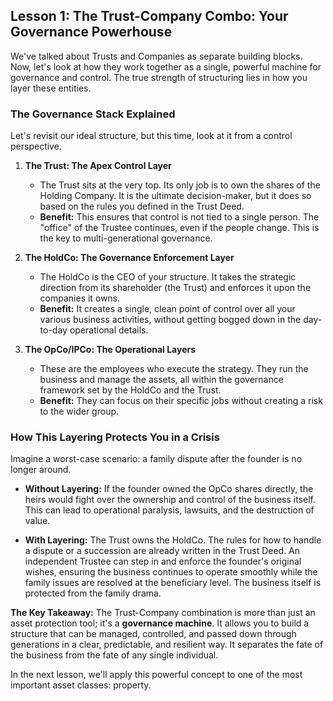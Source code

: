 ## Lesson 1: The Trust-Company Combo: Your Governance Powerhouse

We've talked about Trusts and Companies as separate building blocks. Now, let's look at how they work together as a single, powerful machine for governance and control. The true strength of structuring lies in how you layer these entities.

### The Governance Stack Explained

Let's revisit our ideal structure, but this time, look at it from a control perspective.

1.  **The Trust: The Apex Control Layer**
    *   The Trust sits at the very top. Its only job is to own the shares of the Holding Company. It is the ultimate decision-maker, but it does so based on the rules you defined in the Trust Deed.
    *   **Benefit:** This ensures that control is not tied to a single person. The "office" of the Trustee continues, even if the people change. This is the key to multi-generational governance.

2.  **The HoldCo: The Governance Enforcement Layer**
    *   The HoldCo is the CEO of your structure. It takes the strategic direction from its shareholder (the Trust) and enforces it upon the companies it owns.
    *   **Benefit:** It creates a single, clean point of control over all your various business activities, without getting bogged down in the day-to-day operational details.

3.  **The OpCo/IPCo: The Operational Layers**
    *   These are the employees who execute the strategy. They run the business and manage the assets, all within the governance framework set by the HoldCo and the Trust.
    *   **Benefit:** They can focus on their specific jobs without creating a risk to the wider group.

### How This Layering Protects You in a Crisis

Imagine a worst-case scenario: a family dispute after the founder is no longer around.

*   **Without Layering:** If the founder owned the OpCo shares directly, the heirs would fight over the ownership and control of the business itself. This can lead to operational paralysis, lawsuits, and the destruction of value.

*   **With Layering:** The Trust owns the HoldCo. The rules for how to handle a dispute or a succession are already written in the Trust Deed. An independent Trustee can step in and enforce the founder's original wishes, ensuring the business continues to operate smoothly while the family issues are resolved at the beneficiary level. The business itself is protected from the family drama.

**The Key Takeaway:**
The Trust-Company combination is more than just an asset protection tool; it's a **governance machine**. It allows you to build a structure that can be managed, controlled, and passed down through generations in a clear, predictable, and resilient way. It separates the fate of the business from the fate of any single individual.

In the next lesson, we'll apply this powerful concept to one of the most important asset classes: property.
